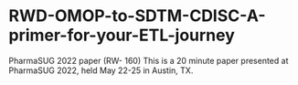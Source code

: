 # RWD-OMOP-to-SDTM-CDISC-A-primer-for-your-ETL-journey
PharmaSUG 2022 paper (RW- 160)
This is a 20 minute paper presented at PharmaSUG 2022, held May 22-25 in Austin, TX.

